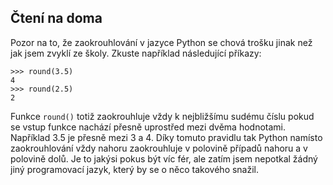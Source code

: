 ## Čtení na doma

Pozor na to, že zaokrouhlování v jazyce Python se chová trošku jinak než jak
jsem zvyklí ze školy. Zkuste například následující příkazy:

```pycon
>>> round(3.5)
4
>>> round(2.5)
2
```

Funkce `round()` totiž zaokrouhluje vždy k nejbližšímu sudému číslu pokud se
vstup funkce nachází přesně uprostřed mezi dvěma hodnotami. Například 3.5 je
přesně mezi 3 a 4. Díky tomuto pravidlu tak Python namísto zaokrouhlování vždy
nahoru zaokrouhluje v polovině případů nahoru a v polovině dolů. Je to jakýsi
pokus být víc fér, ale zatím jsem nepotkal žádný jiný programovací jazyk,
který by se o něco takového snažil.

